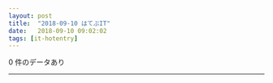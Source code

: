 ```yaml
---
layout: post
title:  "2018-09-10 はてぶIT"
date:   2018-09-10 09:02:02
tags: [it-hotentry]
---
```

0 件のデータあり

<hr>
